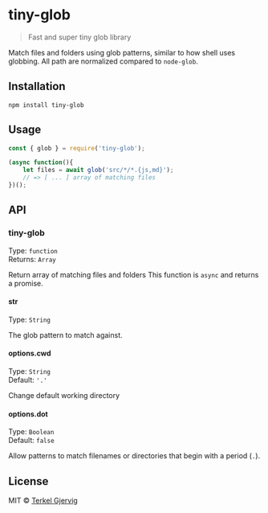 # tiny-glob

> Fast and super tiny glob library

Match files and folders using glob patterns, similar to how shell uses globbing.
All path are normalized compared to `node-glob`.

## Installation

```
npm install tiny-glob
```


## Usage

```js
const { glob } = require('tiny-glob');

(async function(){
    let files = await glob('src/*/*.{js,md}');
    // => [ ... ] array of matching files
})();
```


## API


### tiny-glob

Type: `function`<br>
Returns: `Array`

Return array of matching files and folders
This function is `async` and returns a promise.

#### str

Type: `String`

The glob pattern to match against.

#### options.cwd

Type: `String`<br>
Default: `'.'`

Change default working directory

#### options.dot

Type: `Boolean`<br>
Default: `false`

Allow patterns to match filenames or directories that begin with a period (`.`).

## License

MIT © [Terkel Gjervig](https://terkel.com)
